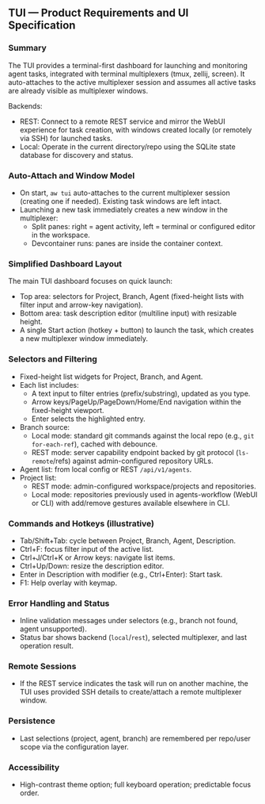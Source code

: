 ## TUI — Product Requirements and UI Specification

### Summary

The TUI provides a terminal-first dashboard for launching and monitoring agent tasks, integrated with terminal multiplexers (tmux, zellij, screen). It auto-attaches to the active multiplexer session and assumes all active tasks are already visible as multiplexer windows.

Backends:

- REST: Connect to a remote REST service and mirror the WebUI experience for task creation, with windows created locally (or remotely via SSH) for launched tasks.
- Local: Operate in the current directory/repo using the SQLite state database for discovery and status.

### Auto-Attach and Window Model

- On start, `aw tui` auto-attaches to the current multiplexer session (creating one if needed). Existing task windows are left intact.
- Launching a new task immediately creates a new window in the multiplexer:
  - Split panes: right = agent activity, left = terminal or configured editor in the workspace.
  - Devcontainer runs: panes are inside the container context.

### Simplified Dashboard Layout

The main TUI dashboard focuses on quick launch:

- Top area: selectors for Project, Branch, Agent (fixed-height lists with filter input and arrow-key navigation).
- Bottom area: task description editor (multiline input) with resizable height.
- A single Start action (hotkey + button) to launch the task, which creates a new multiplexer window immediately.

### Selectors and Filtering

- Fixed-height list widgets for Project, Branch, and Agent.
- Each list includes:
  - A text input to filter entries (prefix/substring), updated as you type.
  - Arrow keys/PageUp/PageDown/Home/End navigation within the fixed-height viewport.
  - Enter selects the highlighted entry.
- Branch source:
  - Local mode: standard git commands against the local repo (e.g., `git for-each-ref`), cached with debounce.
  - REST mode: server capability endpoint backed by git protocol (`ls-remote`/refs) against admin-configured repository URLs.
- Agent list: from local config or REST `/api/v1/agents`.
- Project list:
  - REST mode: admin-configured workspace/projects and repositories.
  - Local mode: repositories previously used in agents-workflow (WebUI or CLI) with add/remove gestures available elsewhere in CLI.

### Commands and Hotkeys (illustrative)

- Tab/Shift+Tab: cycle between Project, Branch, Agent, Description.
- Ctrl+F: focus filter input of the active list.
- Ctrl+J/Ctrl+K or Arrow keys: navigate list items.
- Ctrl+Up/Down: resize the description editor.
- Enter in Description with modifier (e.g., Ctrl+Enter): Start task.
- F1: Help overlay with keymap.

### Error Handling and Status

- Inline validation messages under selectors (e.g., branch not found, agent unsupported).
- Status bar shows backend (`local`/`rest`), selected multiplexer, and last operation result.

### Remote Sessions

- If the REST service indicates the task will run on another machine, the TUI uses provided SSH details to create/attach a remote multiplexer window.

### Persistence

- Last selections (project, agent, branch) are remembered per repo/user scope via the configuration layer.

### Accessibility

- High-contrast theme option; full keyboard operation; predictable focus order.
